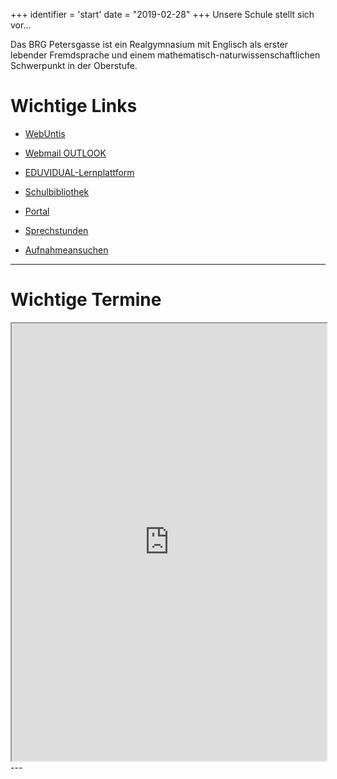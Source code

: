 +++
identifier = 'start'
date = "2019-02-28"
+++
Unsere Schule stellt sich vor...

Das BRG Petersgasse ist ein Realgymnasium mit Englisch als erster lebender Fremdsprache und einem mathematisch-naturwissenschaftlichen Schwerpunkt in der Oberstufe.

# Wichtige Links

* [WebUntis](https://urania.webuntis.com/WebUntis/?school=brg-petersgasse#/basic/login)
* [Webmail OUTLOOK](http://www.outlook.com/petersgasse.at)
* [EDUVIDUAL-Lernplattform](https://www.eduvidual.at/local/eduvidual/pages/login.php)
* [Schulbibliothek](https://petersgasse.at/index.php/links/30-allgemein-schulbibliothek/46-schulbibliothek)
* [Portal](https://www.portal.at/pat/public/loginform?target=https://www.portal.at/pat/private&smquerydata=&smauthreason=0)

* [Sprechstunden](/Sprechstunden_2324.pdf)
* [Aufnahmeansuchen](/Aufnahmeansu1KL.pdf)

---
# Wichtige Termine

<iframe id="blockrandom"
		name="iframe"
		src="https://outlook.office365.com/owa/calendar/d7f8a3ad77a74fb8ac309396f4c1f674@petersgasse.at/17489634fdce4639b5cba7f7738ad28216629884423289205626/calendar.html"
		width="100%"
		height="700"
		scrolling="auto"
		frameborder="1"
					title="Termine"
				class="wrapper"></iframe>
---